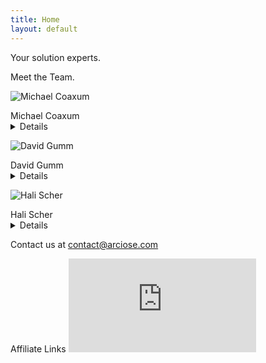 ```yaml
---
title: Home
layout: default
---
```

Your solution experts.


Meet the Team.

<div>

![Michael Coaxum](https://via.placeholder.com/250x350)
<summary>Michael Coaxum</summary>
<details></details>

![David Gumm](https://via.placeholder.com/250x350)
<summary>David Gumm</summary>
<details></details>

![Hali Scher](https://via.placeholder.com/250x350)
<summary>Hali Scher</summary>
<details></details>

</div>



Contact us at [contact@arciose.com](contact@arciose.com)

Affiliate Links
[![](http://www.namesilo.com/affiliate/banner_gen.php?aid=1ac6298kc&bid=3 "Affiliate link.")](http://www.namesilo.com/?rid=1ac6298kc)